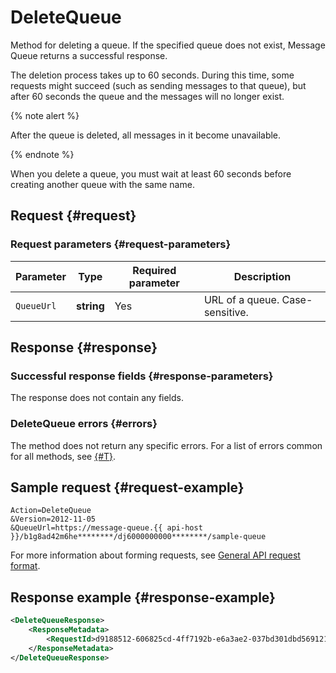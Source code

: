 # DeleteQueue

Method for deleting a queue. If the specified queue does not exist, Message Queue returns a successful response.

The deletion process takes up to 60 seconds. During this time, some requests might succeed (such as sending messages to that queue), but after 60 seconds the queue and the messages will no longer exist.

{% note alert %}

After the queue is deleted, all messages in it become unavailable.

{% endnote %}

When you delete a queue, you must wait at least 60 seconds before creating another queue with the same name.

## Request {#request}

### Request parameters {#request-parameters}

Parameter | Type | Required parameter | Description
----- | ----- | ----- | -----
`QueueUrl` | **string** | Yes | URL of a queue. Case-sensitive.

## Response {#response}

### Successful response fields {#response-parameters}

The response does not contain any fields.

### DeleteQueue errors {#errors}

The method does not return any specific errors. For a list of errors common for all methods, see [{#T}](../common-errors.md).

## Sample request {#request-example}

```text
Action=DeleteQueue
&Version=2012-11-05
&QueueUrl=https://message-queue.{{ api-host }}/b1g8ad42m6he********/dj6000000000********/sample-queue
```

For more information about forming requests, see [General API request format](../index.md#api-request).

## Response example {#response-example}

```xml
<DeleteQueueResponse>
    <ResponseMetadata>
        <RequestId>d9188512-606825cd-4ff7192b-e6a3ae2-037bd301dbd5691216212933********</RequestId>
    </ResponseMetadata>
</DeleteQueueResponse>
```


